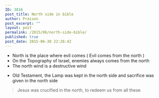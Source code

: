 ```yaml
---
ID: 3816
post_title: North side in bible
author: Praison
post_excerpt: ""
layout: post
permalink: /2015/06/north-side-bible/
published: true
post_date: 2015-06-30 22:26:42
---
```

<ul>
	<li>North is the place where evil comes ( Evil comes from the north )</li>
	<li>On the Topography of Israel, enemies always comes from the north</li>
	<li>The north wind is a destructive wind</li>
</ul>
<ul>
	<li>Old Testament, the Lamp was kept in the north side and sacrifice was given in the north side</li>
</ul>
<blockquote>Jesus was crucified in the north, to redeem us from all these</blockquote>